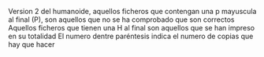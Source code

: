 Version 2 del humanoide, aquellos ficheros que contengan una p mayuscula al final (P), son aquellos que no se ha comprobado que son correctos
Aquellos ficheros que tienen una H al final son aquellos que se han impreso en su totalidad
El numero dentre paréntesis indica el numero de copias que hay que hacer
